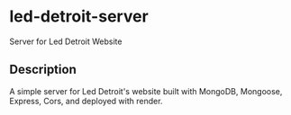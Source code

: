 # led-detroit-server
Server for Led Detroit Website

## Description
A simple server for Led Detroit's website built with MongoDB, Mongoose, Express, Cors, and deployed with render.